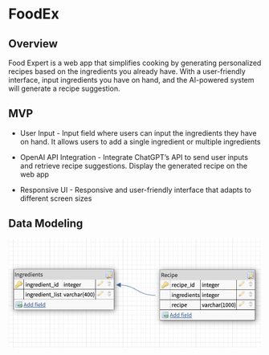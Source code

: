 # FoodEx

## Overview
Food Expert is a web app that simplifies cooking by generating personalized recipes based on the ingredients you already have. With a user-friendly interface, input ingredients you have on hand, and the AI-powered system will generate a recipe suggestion.


## MVP
- User Input - Input field where users can input the ingredients they have on hand. It allows users to add a single ingredient or multiple ingredients

- OpenAI API Integration - Integrate ChatGPT’s API to send user inputs and retrieve recipe suggestions. Display the generated recipe on the web app

- Responsive UI - Responsive and user-friendly interface that adapts to different screen sizes


## Data Modeling
![FoodEx Data Model](readme_img/data_modeling.png)
